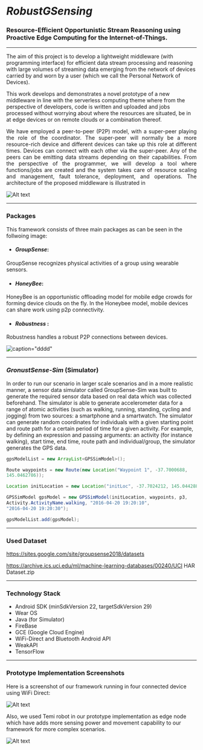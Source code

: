 # _RobustGSensing_

### Resource-Efficient Opportunistic Stream Reasoning using  Proactive Edge Computing for the Internet-of-Things.

***


The aim of this project is to develop a lightweight middleware (with programming interface) for efficient data stream processing and reasoning with large volumes of streaming data emerging from the network of devices carried by and worn by a user (which we call the Personal Network of Devices).


This work develops and demonstrates a novel prototype of a new middleware in line with the serverless computing theme where from the perspective of developers, code is written and uploaded and jobs processed without worrying about where the resources are situated, be in at edge devices or on remote clouds or a combination thereof.

<p style='text-align: justify;'>
We have employed a peer-to-peer (P2P) model, with a super-peer playing the role of the coordinator. The super-peer will normally be a more resource-rich device and different devices can take up this role at different times. Devices can connect with each other via the super-peer. Any of the peers can be emitting data streams depending on their capabilities.
From the perspective of the programmer, we will develop a tool where functions/jobs are created and the system takes care of resource scaling and management, fault tolerance, deployment, and operations. The architecture of the proposed middleware is illustrated in
</p>


![Alt text](https://github.com/abkenar/RobustGSensing/blob/master/figures/robustgsensing.png "RobustGSensing")

***

### Packages

This framework consists of three main packages as can be seen in the follwoing image: 

* #### _GroupSense_:
 GroupSense recognizes physical activities of a group using wearable sensors.
* #### _HoneyBee_:
 HoneyBee is an opportunistic offloading model for mobile edge crowds for forming device clouds on the fly. In the Honeybee model, mobile devices can share work using p2p connectivity.

* #### _Robustness_ :
Robustness handles a robust P2P connections between devices.    


![caption="dddd"](https://github.com/abkenar/RobustGSensing/blob/master/figures/packages.png "Project Packages")


***

  ### _GronustSense-Sim_ (Simulator)

In order to run our scenario in larger scale scenarios and in a more realistic manner, a sensor data simulator called GroupSense-Sim was built to generate the required sensor data based on real data which was collected beforehand. The simulator is able to generate accelerometer data for a range of atomic activities (such as walking, running, standing, cycling and jogging) from two sources: a smartphone and a smartwatch. The simulator can generate random coordinates for individuals with a given starting point and route path for a certain period of time for a given activity. For example, by defining an expression and passing arguments: an activity (for instance walking), start time, end time, route path and individual/group, the simulator generates the GPS data.

```java
gpsModelList = new ArrayList<GPSSimModel>();

Route waypoints = new Route(new Location("Waypoint 1", -37.7000688,
145.0462786));

Location initLocation = new Location("initLoc", -37.7024212, 145.044288);

GPSSimModel gpsModel = new GPSSimModel(initLocation, waypoints, p3,
Activity.ActivityName.walking, "2016-04-20 19:20:10",
"2016-04-20 19:20:30");

gpsModelList.add(gpsModel);

```
***

### Used Dataset

https://sites.google.com/site/groupsense2018/datasets

https://archive.ics.uci.edu/ml/machine-learning-databases/00240/UCI HAR Dataset.zip

***

### Technology Stack
* Android SDK (minSdkVersion 22, targetSdkVersion 29)
* Wear OS
* Java (for Simulator)
* FireBase
* GCE (Google Cloud Engine)
* WiFi-Direct and Bluetooth Android API
* WeakAPI
* TensorFlow 

***

### Prototype Implementation Screenshots

Here is a screenshot of our framework running in four connected device using WiFi Direct:

![Alt text](https://github.com/abkenar/RobustGSensing/blob/master/figures/screenshot1.jpg "Screenshot")


Also, we used Temi robot in our prototype implementation as edge node which have adds more sensing power and movement capability to our framework for more complex scenarios.   

![Alt text](https://github.com/abkenar/RobustGSensing/blob/master/figures/screenshot2.jpg "Screenshot")

